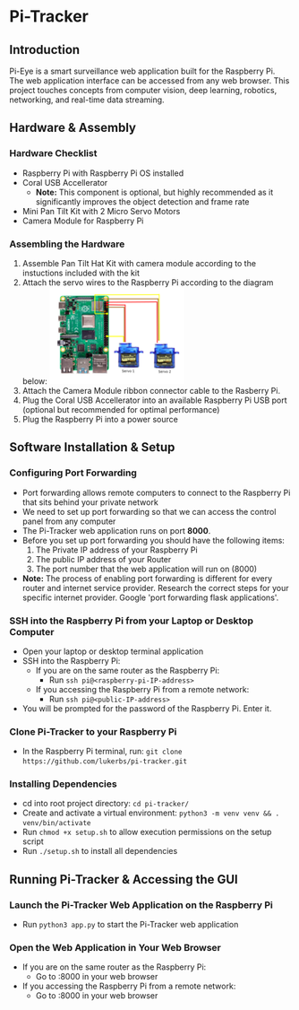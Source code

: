 # Pi-Tracker

## Introduction
Pi-Eye is a smart surveillance web application built for the Raspberry Pi. 
The web application interface can be accessed from any web browser.
This project touches concepts from computer vision, deep learning, robotics, networking, and real-time data streaming.

## Hardware & Assembly
### Hardware Checklist
  * Raspberry Pi with Raspberry Pi OS installed 
  * Coral USB Accellerator
    * **Note:** This component is optional, but highly recommended as it significantly improves the object detection and frame rate
  * Mini Pan Tilt Kit with 2 Micro Servo Motors 
  * Camera Module for Raspberry Pi
### Assembling the Hardware
  1. Assemble Pan Tilt Hat Kit with camera module according to the instuctions included with the kit
  2. Attach the servo wires to the Raspberry Pi according to the diagram below:
    <img src="/static/img/servo-diagram.png" alt="Servo Diagram" width="50%"/>
  3. Attach the Camera Module ribbon connector cable to the Rasberry Pi.
  4. Plug the Coral USB Accellerator into an available Raspberry Pi USB port (optional but recommended for optimal performance)
  5. Plug the Raspberry Pi into a power source 

## Software Installation & Setup
### Configuring Port Forwarding
  * Port forwarding allows remote computers to connect to the Raspberry Pi that sits behind your private network
  * We need to set up port forwarding so that we can access the control panel from any computer
  * The Pi-Tracker web application runs on port **8000**.
  * Before you set up port forwarding you should have the following items:
    1. The Private IP address of your Raspberry Pi 
    2. The public IP address of your Router 
    3. The port number that the web application will run on (8000)
  * **Note:** The process of enabling port forwarding is different for every router and internet service provider. Research the correct steps for your specific internet provider. Google 'port forwarding flask applications'.
### SSH into the Raspberry Pi from your Laptop or Desktop Computer
  * Open your laptop or desktop terminal application
  * SSH into the Raspberry Pi: 
    * If you are on the same router as the Raspberry Pi:
      * Run `ssh pi@<raspberry-pi-IP-address>`
    * If you accessing the Raspberry Pi from a remote network:
      * Run `ssh pi@<public-IP-address>`
  * You will be prompted for the password of the Raspberry Pi. Enter it.
### Clone Pi-Tracker to your Raspberry Pi
  * In the Raspberry Pi terminal, run: `git clone https://github.com/lukerbs/pi-tracker.git`
### Installing Dependencies
  * cd into root project directory: `cd pi-tracker/`
  * Create and activate a virtual environment: `python3 -m venv venv && . venv/bin/activate`
  * Run `chmod +x setup.sh` to allow execution permissions on the setup script
  * Run `./setup.sh` to install all dependencies

## Running Pi-Tracker & Accessing the GUI
### Launch the Pi-Tracker Web Application on the Raspberry Pi
  * Run `python3 app.py` to start the Pi-Tracker web application
### Open the Web Application in Your Web Browser
  * If you are on the same router as the Raspberry Pi:
    * Go to <raspberry-pi-IP-address>:8000 in your web browser
  * If you accessing the Raspberry Pi from a remote network:
    * Go to <public-IP-address>:8000 in your web browser